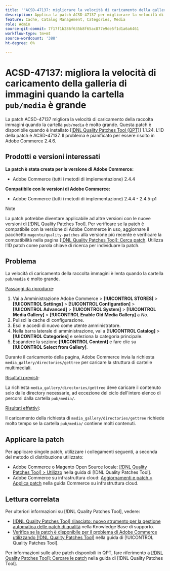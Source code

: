 ```yaml
---
title: '"ACSD-47137: migliorare la velocità di caricamento della galleria di immagini con la cartella ''pub/media'' grande'
description: Applica la patch ACSD-47137 per migliorare la velocità di caricamento della galleria di immagini quando la cartella "pub/media" è molto grande.
feature: Cache, Catalog Management, Categories, Media
role: Admin
source-git-commit: 7f17f1b286f635b8f65ac877e9de5f1d1a6a6461
workflow-type: tm+mt
source-wordcount: '388'
ht-degree: 0%

---
```


# ACSD-47137: migliora la velocità di caricamento della galleria di immagini quando la cartella `pub/media` è grande

La patch ACSD-47137 migliora la velocità di caricamento della raccolta immagini quando la cartella `pub/media` è molto grande. Questa patch è disponibile quando è installato [[!DNL Quality Patches Tool (QPT)]](https://experienceleague.adobe.com/en/docs/commerce-knowledge-base/kb/announcements/commerce-announcements/magento-quality-patches-released-new-tool-to-self-serve-quality-patches) 1.1.24. L’ID della patch è ACSD-47137. Il problema è pianificato per essere risolto in Adobe Commerce 2.4.6.

## Prodotti e versioni interessati

**La patch è stata creata per la versione di Adobe Commerce:**
* Adobe Commerce (tutti i metodi di implementazione) 2.4.4

**Compatibile con le versioni di Adobe Commerce:**
* Adobe Commerce (tutti i metodi di implementazione) 2.4.4 - 2.4.5-p1

>[!NOTE]
>
>La patch potrebbe diventare applicabile ad altre versioni con le nuove versioni di [!DNL Quality Patches Tool]. Per verificare se la patch è compatibile con la versione di Adobe Commerce in uso, aggiornare il pacchetto `magento/quality-patches` alla versione più recente e verificare la compatibilità nella pagina [[!DNL Quality Patches Tool]: Cerca patch](https://experienceleague.adobe.com/tools/commerce-quality-patches/index.html). Utilizza l’ID patch come parola chiave di ricerca per individuare la patch.

## Problema

La velocità di caricamento della raccolta immagini è lenta quando la cartella `pub/media` è molto grande.

<u>Passaggi da riprodurre</u>:

1. Vai a Amministrazione Adobe Commerce > **[!UICONTROL STORES]** > **[!UICONTROL Settings]** > **[!UICONTROL Configuration]** > **[!UICONTROL Advanced]** > **[!UICONTROL System]** > **[!UICONTROL Media Gallery]** > **[!UICONTROL Enable Old Media Gallery]** a _No_.
1. Pulisci la cache di configurazione.
1. Esci e accedi di nuovo come utente amministratore.
1. Nella barra laterale di amministrazione, vai a **[!UICONTROL Catalog]** > **[!UICONTROL Categories]** e seleziona la categoria principale.
1. Espandere la sezione **[!UICONTROL Content]** e fare clic su **[!UICONTROL Select from Gallery]**.

Durante il caricamento della pagina, Adobe Commerce invia la richiesta `media_gallery/directories/gettree` per caricare la struttura di cartelle multimediali.

<u>Risultati previsti</u>:

La richiesta `media_gallery/directories/gettree` deve caricare il contenuto solo dalle directory necessarie, ad eccezione del ciclo dell&#39;intero elenco di percorsi dalla cartella `pub/media/`.

<u>Risultati effettivi</u>:

Il caricamento della richiesta di `media_gallery/directories/gettree` richiede molto tempo se la cartella `pub/media/` contiene molti contenuti.

## Applicare la patch

Per applicare singole patch, utilizzare i collegamenti seguenti, a seconda del metodo di distribuzione utilizzato:

* Adobe Commerce o Magento Open Source locale: [[!DNL Quality Patches Tool] > Utilizzo](https://experienceleague.adobe.com/docs/commerce-operations/tools/quality-patches-tool/usage.html) nella guida di [!DNL Quality Patches Tool].
* Adobe Commerce su infrastruttura cloud: [Aggiornamenti e patch > Applica patch](https://experienceleague.adobe.com/docs/commerce-cloud-service/user-guide/develop/upgrade/apply-patches.html) nella guida Commerce su infrastruttura cloud.

## Lettura correlata

Per ulteriori informazioni su [!DNL Quality Patches Tool], vedere:

* [[!DNL Quality Patches Tool] rilasciato: nuovo strumento per la gestione automatica delle patch di qualità](https://experienceleague.adobe.com/en/docs/commerce-knowledge-base/kb/announcements/commerce-announcements/magento-quality-patches-released-new-tool-to-self-serve-quality-patches) nella Knowledge Base di supporto.
* [Verifica se la patch è disponibile per il problema di Adobe Commerce utilizzando  [!DNL Quality Patches Tool]](/help/tools/quality-patches-tool/patches-available-in-qpt/check-patch-for-magento-issue-with-magento-quality-patches.md) nella guida di [!UICONTROL Quality Patches Tool].


Per informazioni sulle altre patch disponibili in QPT, fare riferimento a [[!DNL Quality Patches Tool]: Cercare le patch](https://experienceleague.adobe.com/tools/commerce-quality-patches/index.html) nella guida di [!DNL Quality Patches Tool].
